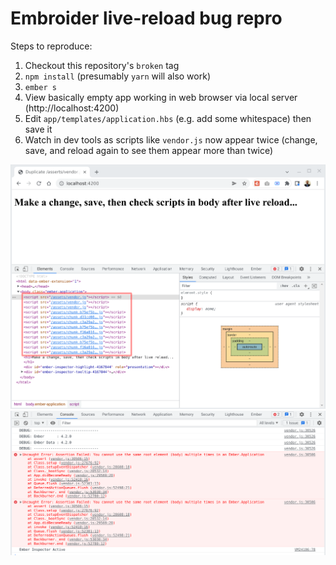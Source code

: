 # Embroider live-reload bug repro

Steps to reproduce:

1. Checkout this repository's `broken` tag
2. `npm install` (presumably `yarn` will also work)
3. `ember s`
4. View basically empty app working in web browser via local server (http://localhost:4200)
5. Edit `app/templates/application.hbs` (e.g. add some whitespace) then save it
6. Watch in dev tools as scripts like `vendor.js` now appear twice
   (change, save, and reload again to see them appear more than twice)

![Duplicate script elements](./duplicate-scripts.png "Duplicate script elements appear after live reload")
![Console errors](./console-errors.png "Errors appear in console due to script executing more than once")
